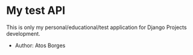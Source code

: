 # My test API

This is only my personal/educational/test application for Django Projects development.

- Author: Atos Borges
